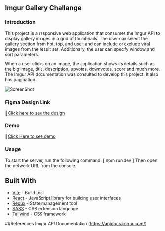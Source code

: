 ## Imgur Gallery Challange

### Introduction
This project is a responsive web application that consumes the Imgur API to display gallery images in a grid of thumbnails. The user can select the gallery section from hot, top, and user, and can include or exclude viral images from the result set. Additionally, the user can specify window and sort parameters. 

When a user clicks on an image, the application shows its details such as the big image, title, description, upvotes, downvotes, score and much more. The Imgur API documentation was consulted to develop this project. It also has pagination.

![ScreenShot](./src/images/FULL_PAGE.png)

### Figma Design Link
 🔗[Click here to see the design ](https://www.figma.com/file/2prfcBOn2xj4f5CgPuFs2Y/IMGUR-RE-DESIGN?node-id=0%3A1&t=8Fa1GRHGtFkJaKWn-1)


### Demo
🔗[Click Here to see demo](https://frabjous-beignet-8de4b1.netlify.app/)

### Usage

To start the server, run the following command:
[ npm run dev ]
Then open the network URL from the console.

## Built With

- [Vite](https://vitejs.dev/) - Build tool
- [React](https://reactjs.org/) - JavaScript library for building user interfaces
- [Redux](https://redux.js.org/) - State management tool
- [SASS](https://sass-lang.com/) - CSS extension language
- [Tailwind](https://tailwindcss.com/) - CSS framework


##References
Imgur API Documentation (https://apidocs.imgur.com/)

